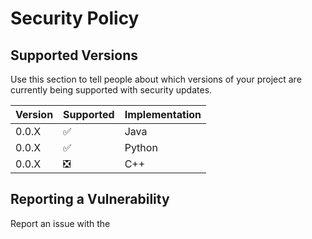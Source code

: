 # Security Policy

## Supported Versions

Use this section to tell people about which versions of your project are
currently being supported with security updates.

| Version | Supported | Implementation |
| ------- | --------- | -------------- |
| 0.0.X   | ✅       |  Java           |
| 0.0.X   | ✅       | Python         |
| 0.0.X   | ❎       | C++            |

## Reporting a Vulnerability
Report an issue with the 

